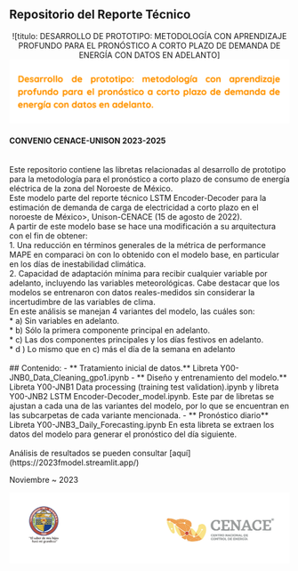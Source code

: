 

## Repositorio del Reporte Técnico 
<summary>

<div align="center">  
![titulo: DESARROLLO DE PROTOTIPO: METODOLOGÍA CON APRENDIZAJE PROFUNDO PARA EL PRONÓSTICO A CORTO PLAZO DE DEMANDA DE ENERGÍA CON DATOS EN ADELANTO]
  <img src="https://github.com/yanhmada/Biociencias_2023/blob/dbb966a406a5c67c797517a251a514ca9fc65ef7/Mycorrhiza/title.png"
</div>
</summary>


#### CONVENIO CENACE-UNISON 2023-2025
<br>
Este repositorio contiene las libretas relacionadas al desarrollo de prototipo para la metodología para el pronóstico a corto plazo de consumo de energía eléctrica de la zona del Noroeste de México.
<br>
Este modelo parte del reporte técnico LSTM Encoder-Decoder para la estimación de demanda de carga de electricidad a corto plazo en el noroeste de México>, Unison-CENACE (15 de agosto de 2022).  <br>
A partir de este modelo base se hace una modificación a su arquitectura con el fin de obtener:<br>
1. Una reducción en términos generales de la métrica de performance MAPE en comparaci ́on con lo obtenido con el modelo base, en particular en los días de inestabilidad climática.<br>
2. Capacidad de adaptación mínima para recibir cualquier variable por adelanto, incluyendo las variables meteorológicas. Cabe destacar que los modelos se entrenaron con datos reales-medidos sin considerar la incertudimbre de las variables de clima. 
<br>
En este análisis se manejan 4 variantes del modelo, las cuáles son:
<br>
* a) Sin variables en adelanto.<br>
* b) Sólo la primera componente principal en adelanto. <br>
* c) Las dos componentes principales y los días festivos en adelanto.<br>
* d ) Lo mismo que en c) más el día de la semana en adelanto<br>
<br>
## Contenido:
- ** Tratamiento inicial de datos.** Libreta Y00-JNB0_Data_Cleaning_gpo1.ipynb
- ** Diseño y entrenamiento del modelo.** Libreta Y00-JNB1 Data processing (training test validation).ipynb y libreta Y00-JNB2 LSTM Encoder-Decoder_model.ipynb. Este par de libretas se ajustan a cada una de las variantes del modelo, por lo que se encuentran en las subcarpetas de cada variante mencionada.
- ** Pronóstico diario** Libreta Y00-JNB3_Daily_Forecasting.ipynb En esta libreta se extraen los datos del modelo para generar el pronóstico del día siguiente.
<br><br>
Análisis de resultados se pueden consultar [aquí](https://2023fmodel.streamlit.app/)

Noviembre ~ 2023

<summary><div align="center">
  <img src="https://github.com/yanhmada/Biociencias_2023/blob/6fea1932a416d32d2df1a5db0691ac795686db06/Mycorrhiza/bottom_cenace.png">
</div>
</summary>
